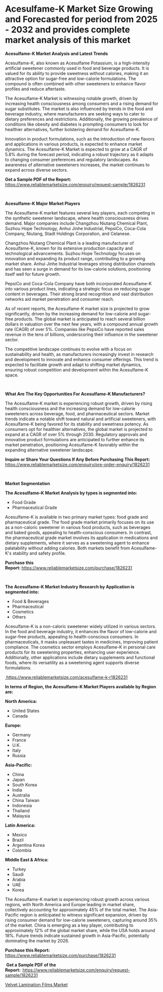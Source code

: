 <p><h1>Acesulfame-K Market Size Growing and Forecasted for period from 2025 - 2032 and provides complete market analysis of this market</h1></p><p><strong>Acesulfame-K Market Analysis and Latest Trends</strong></p>
<p><p>Acesulfame-K, also known as Acesulfame Potassium, is a high-intensity artificial sweetener commonly used in food and beverage products. It is valued for its ability to provide sweetness without calories, making it an attractive option for sugar-free and low-calorie formulations. The compound is often combined with other sweeteners to enhance flavor profiles and reduce aftertaste.</p><p>The Acesulfame-K Market is witnessing notable growth, driven by increasing health consciousness among consumers and a rising demand for sugar substitutes. The market is also influenced by trends in the food and beverage industry, where manufacturers are seeking ways to cater to dietary preferences and restrictions. Additionally, the growing prevalence of conditions like obesity and diabetes is prompting consumers to look for healthier alternatives, further bolstering demand for Acesulfame-K.</p><p>Innovation in product formulations, such as the introduction of new flavors and applications in various products, is expected to enhance market dynamics. The Acesulfame-K Market is expected to grow at a CAGR of 5.8% during the forecast period, indicating a robust trajectory as it adapts to changing consumer preferences and regulatory landscapes. As awareness of alternative sweeteners increases, the market continues to expand across diverse sectors.</p></p>
<p><strong>Get a Sample PDF of the Report:&nbsp;</strong> <a href="https://www.reliablemarketsize.com/enquiry/request-sample/1826231?utm_campaign=2212&utm_medium=2&utm_source=Github&utm_content=ia&utm_term=03022025&utm_id=acesulfame-k">https://www.reliablemarketsize.com/enquiry/request-sample/1826231</a></p>
<p>&nbsp;</p>
<p><strong>Acesulfame-K Major Market Players</strong></p>
<p><p>The Acesulfame-K market features several key players, each competing in the synthetic sweetener landscape, where health consciousness drives demand. Major companies include Changzhou Niutang Chemical Plant, Suzhou Hope Technology, Anhui Jinhe Industrial, PepsiCo, Coca-Cola Company, Niutang, Stadt Holdings Corporation, and Celanese. </p><p>Changzhou Niutang Chemical Plant is a leading manufacturer of Acesulfame-K, known for its extensive production capacity and technological advancements. Suzhou Hope Technology focuses on innovation and expanding its product range, contributing to a growing market share. Anhui Jinhe Industrial leverages strong distribution channels and has seen a surge in demand for its low-calorie solutions, positioning itself well for future growth.</p><p>PepsiCo and Coca-Cola Company have both incorporated Acesulfame-K into various product lines, indicating a strategic focus on reducing sugar content in beverages. Their strong brand recognition and vast distribution networks aid market penetration and consumer reach. </p><p>As of recent reports, the Acesulfame-K market size is projected to grow significantly, driven by the increasing demand for low-calorie and sugar-free products. The global market is anticipated to reach several billion dollars in valuation over the next few years, with a compound annual growth rate (CAGR) of over 5%. Companies like PepsiCo have reported sales revenue in the tens of billions, underscoring their influence in the sweetener sector.</p><p>The competitive landscape continues to evolve with a focus on sustainability and health, as manufacturers increasingly invest in research and development to innovate and enhance consumer offerings. This trend is expected to facilitate growth and adapt to shifting market dynamics, ensuring robust competition and development within the Acesulfame-K space.</p></p>
<p>&nbsp;</p>
<p><strong>What Are The Key Opportunities For Acesulfame-K Manufacturers?</strong></p>
<p><p>The Acesulfame-K market is experiencing robust growth, driven by rising health consciousness and the increasing demand for low-calorie sweeteners across beverage, food, and pharmaceutical sectors. Market trends indicate a notable shift toward natural and artificial sweeteners, with Acesulfame-K being favored for its stability and sweetness potency. As consumers opt for healthier alternatives, the global market is projected to expand at a CAGR of over 5% through 2030. Regulatory approvals and innovative product formulations are anticipated to further enhance its market penetration, positioning Acesulfame-K favorably within the expanding alternative sweetener landscape.</p></p>
<p><strong>Inquire or Share Your Questions If Any Before Purchasing This Report:</strong> <a href="https://www.reliablemarketsize.com/enquiry/pre-order-enquiry/1826231?utm_campaign=2212&utm_medium=2&utm_source=Github&utm_content=ia&utm_term=03022025&utm_id=acesulfame-k">https://www.reliablemarketsize.com/enquiry/pre-order-enquiry/1826231</a></p>
<p>&nbsp;</p>
<p><strong>Market Segmentation</strong></p>
<p><strong>The Acesulfame-K Market Analysis by types is segmented into:</strong></p>
<p><ul><li>Food Grade</li><li>Pharmaceutical Grade</li></ul></p>
<p><p>Acesulfame-K is available in two primary market types: food grade and pharmaceutical grade. The food grade market primarily focuses on its use as a non-caloric sweetener in various food products, such as beverages and baked goods, appealing to health-conscious consumers. In contrast, the pharmaceutical grade market involves its application in medications and dietary supplements, where it serves as a sweetening agent to enhance palatability without adding calories. Both markets benefit from Acesulfame-K's stability and safety profile.</p></p>
<p><strong>Purchase this Report:&nbsp;</strong><a href="https://www.reliablemarketsize.com/purchase/1826231?utm_campaign=2212&utm_medium=2&utm_source=Github&utm_content=ia&utm_term=03022025&utm_id=acesulfame-k">https://www.reliablemarketsize.com/purchase/1826231</a></p>
<p>&nbsp;</p>
<p><strong>The Acesulfame-K Market Industry Research by Application is segmented into:</strong></p>
<p><ul><li>Food & Beverages</li><li>Pharmaceutical</li><li>Cosmetics</li><li>Others</li></ul></p>
<p><p>Acesulfame-K is a non-caloric sweetener widely utilized in various sectors. In the food and beverage industry, it enhances the flavor of low-calorie and sugar-free products, appealing to health-conscious consumers. In pharmaceuticals, it masks unpleasant tastes in medicines, improving patient compliance. The cosmetics sector employs Acesulfame-K in personal care products for its sweetening properties, enhancing user experience. Additionally, other applications include dietary supplements and functional foods, where its versatility as a sweetening agent supports diverse formulations.</p></p>
<p><a href="https://www.reliablemarketsize.com/acesulfame-k-r1826231?utm_campaign=2212&utm_medium=2&utm_source=Github&utm_content=ia&utm_term=03022025&utm_id=acesulfame-k">&nbsp;https://www.reliablemarketsize.com/acesulfame-k-r1826231</a></p>
<p><strong>In terms of Region, the Acesulfame-K Market Players available by Region are:</strong></p>
<p>
    <p> <strong> North America: </strong>
        <ul>
            <li>United States</li>
            <li>Canada</li>
        </ul>
        </p> 
    <p> <strong> Europe: </strong>
        <ul>
            <li>Germany</li>
            <li>France</li>
            <li>U.K.</li>
            <li>Italy</li>
            <li>Russia</li>
        </ul>
        </p> 
    <p> <strong> Asia-Pacific: </strong>
        <ul>
            <li>China</li>
            <li>Japan</li>
            <li>South Korea</li>
            <li>India</li>
            <li>Australia</li>
            <li>China Taiwan</li>
            <li>Indonesia</li>
            <li>Thailand</li>
            <li>Malaysia</li>
        </ul>
        </p> 
    <p> <strong> Latin America: </strong>
        <ul>
            <li>Mexico</li>
            <li>Brazil</li>
            <li>Argentina Korea</li>
            <li>Colombia</li>
        </ul>
        </p> 
    <p> <strong> Middle East & Africa: </strong>
        <ul>
            <li>Turkey</li>
            <li>Saudi</li>
            <li>Arabia</li>
            <li>UAE</li>
            <li>Korea</li>
        </ul>
    </p>
    </p>
<p><p>The Acesulfame-K market is experiencing robust growth across various regions, with North America and Europe leading in market share, collectively accounting for approximately 45% of the total market. The Asia-Pacific region is anticipated to witness significant expansion, driven by rising consumer demand for low-calorie sweeteners, capturing around 35% of the market. China is emerging as a key player, contributing to approximately 12% of the global market share, while the USA holds around 18%. Future trends indicate sustained growth in Asia-Pacific, potentially dominating the market by 2026.</p></p>
<p><strong>Purchase this Report: </strong><a href="https://www.reliablemarketsize.com/purchase/1826231?utm_campaign=2212&utm_medium=2&utm_source=Github&utm_content=ia&utm_term=03022025&utm_id=acesulfame-k">https://www.reliablemarketsize.com/purchase/1826231</a></p>
<p>&nbsp;<strong>Get a Sample PDF of the Report:&nbsp;&nbsp;</strong><a href="https://www.reliablemarketsize.com/enquiry/request-sample/1826231?utm_campaign=2212&utm_medium=2&utm_source=Github&utm_content=ia&utm_term=03022025&utm_id=acesulfame-k">https://www.reliablemarketsize.com/enquiry/request-sample/1826231</a></p>
<p><strong></strong></p>
<p><p><a href="https://github.com/gullattedenna/Market-Research-Report-List-1/blob/main/velvet-lamination-films-market.md?utm_campaign=2212&utm_medium=2&utm_source=Github&utm_content=ia&utm_term=03022025&utm_id=acesulfame-k">Velvet Lamination Films Market</a></p></p>